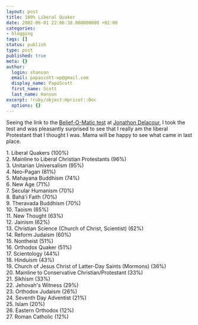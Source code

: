 ```yaml
---
layout: post
title: 100% Liberal Quaker
date: 2002-06-01 22:06:38.000000000 +02:00
categories:
- blogging
tags: []
status: publish
type: post
published: true
meta: {}
author:
  login: shanson
  email: papascott-wp@gmail.com
  display_name: PapaScott
  first_name: Scott
  last_name: Hanson
excerpt: !ruby/object:Hpricot::Doc
  options: {}
---
```

<p>Seeing the link to the <a href="http://beliefnet.com/story/76/story_7665_1.html">Belief-O-Matic test</a> at <a href="http://weblog.delacour.net/archives/2002/06/02.html">Jonathon Delacour</a>, I took the test and was pleasantly surprised to see that I really am the liberal Protestant that I thought I was. Mama will be happy to see what came in last place.</p>
<p>1. Liberal Quakers  (100%)<br />
2. Mainline to Liberal Christian Protestants  (96%)<br />
3. Unitarian Universalism  (95%)<br />
4. Neo-Pagan  (81%)<br />
5. Mahayana Buddhism  (74%)<br />
6. New Age  (71%)<br />
7. Secular Humanism  (70%)<br />
8. Bahá'í Faith  (70%)<br />
9. Theravada Buddhism  (70%)<br />
10. Taoism  (65%)<br />
11. New Thought  (63%)<br />
12. Jainism  (62%)<br />
13. Christian Science (Church of Christ, Scientist)  (62%)<br />
14. Reform Judaism  (60%)<br />
15. Nontheist  (51%)<br />
16. Orthodox Quaker  (51%)<br />
17. Scientology  (44%)<br />
18. Hinduism  (43%)<br />
19. Church of Jesus Christ of Latter-Day Saints (Mormons)  (36%)<br />
20. Mainline to Conservative Christian/Protestant  (33%)<br />
21. Sikhism  (33%)<br />
22. Jehovah's Witness  (29%)<br />
23. Orthodox Judaism  (26%)<br />
24. Seventh Day Adventist  (21%)<br />
25. Islam  (20%)<br />
26. Eastern Orthodox  (12%)<br />
27. Roman Catholic  (12%)</p>
